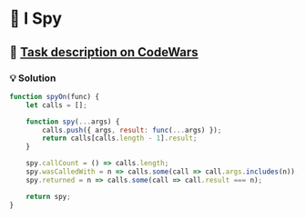 # 📝 I Spy

## 🔗 [Task description on CodeWars](https://www.codewars.com/kata/555185132c0d4cca3d000197)

### 💡 Solution

```javascript
function spyOn(func) {
    let calls = [];

    function spy(...args) {
        calls.push({ args, result: func(...args) });
        return calls[calls.length - 1].result;
    }

    spy.callCount = () => calls.length;
    spy.wasCalledWith = n => calls.some(call => call.args.includes(n));
    spy.returned = n => calls.some(call => call.result === n);

    return spy;
}
```

